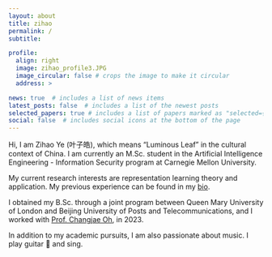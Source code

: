 ```yaml
---
layout: about
title: zihao
permalink: /
subtitle: 

profile:
  align: right
  image: zihao_profile3.JPG
  image_circular: false # crops the image to make it circular
  address: > 

news: true  # includes a list of news items
latest_posts: false  # includes a list of the newest posts
selected_papers: true # includes a list of papers marked as "selected={true}"
social: false  # includes social icons at the bottom of the page
---
```


Hi, I am Zihao Ye (叶子皓), which means “Luminous Leaf” in the cultural context of China. I am currently an M.Sc. student in the Artificial Intelligence Engineering - Information Security program at Carnegie Mellon University.

My current research interests are representation learning theory and application. My previous experience can be found in my [bio](/cv/).

I obtained my B.Sc. through a joint program between Queen Mary University of London and Beijing University of Posts and Telecommunications, and I worked with [Prof. Changjae Oh](http://eecs.qmul.ac.uk/~coh/index.html), in 2023.

In addition to my academic pursuits, I am also passionate about music. I play guitar 🎸 and sing.